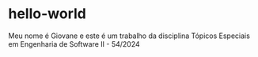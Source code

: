 # hello-world
Meu nome é Giovane e este é um trabalho da disciplina Tópicos Especiais em Engenharia de Software II - 54/2024

